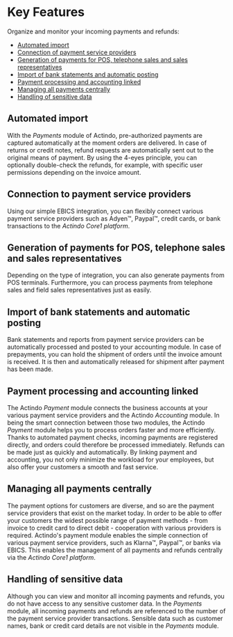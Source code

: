 # Key Features
Organize and monitor your incoming payments and refunds:   

- [Automated import](./02_Features.md#automated-import)      
- [Connection of payment service providers](./02_Features.md#connection-of-payment-service-providers)   
- [Generation of payments for POS, telephone sales and sales representatives](./02_Features.md#generation-of-payments-for-pos-telephone-sales-and-sales-representatives)   
- [Import of bank statements and automatic posting](./02_Features.md#import-of-bank-statements-and-automatic-posting)   
- [Payment processing and accounting linked](./02_Features.md#payment-processing-and-accounting-linked)   
- [Managing all payments centrally](./02_Features.md#managing-all-payments-centrally)  
- [Handling of sensitive data](./02_Features.md#handling-of-sensitive-data)


## Automated import
With the *Payments* module of Actindo, pre-authorized payments are captured automatically at the moment orders are delivered. In case of returns or credit notes, refund requests are automatically sent out to the original means of payment. By using the 4-eyes principle, you can optionally double-check the refunds, for example, with specific user permissions depending on the invoice amount.  


## Connection to payment service providers
Using our simple EBICS integration, you can flexibly connect various payment service providers such as Adyen&trade;, Paypal&trade;, credit cards, or bank transactions to the *Actindo Core1 platform*. 


## Generation of payments for POS, telephone sales and sales representatives
Depending on the type of integration, you can also generate payments from POS terminals. Furthermore, you can process payments from telephone sales and field sales representatives just as easily. 


## Import of bank statements and automatic posting
Bank statements and reports from payment service providers can be automatically processed and posted to your accounting module. In case of prepayments, you can hold the shipment of orders until the invoice amount is received. It is then and automatically released for shipment after payment has been made.


## Payment processing and accounting linked 
 The Actindo *Payment* module connects the business accounts at your various payment service providers and the Actindo *Accounting* module. In being the smart connection between those two modules, the Actindo *Payment* module helps you to process orders faster and more efficiently. Thanks to automated payment checks, incoming payments are registered directly, and orders could therefore be processed immediately. Refunds can be made just as quickly and automatically. By linking payment and accounting, you not only minimize the workload for your employees, but also offer your customers a smooth and fast service. 


## Managing all payments centrally 
The payment options for customers are diverse, and so are the payment service providers that exist on the market today. In order to be able to offer your customers the widest possible range of payment methods - from invoice to credit card to direct debit - cooperation with various providers is required. Actindo's payment module enables the simple connection of various payment service providers, such as Klarna&trade;, Paypal&trade;, or banks via EBICS. This enables the management of all payments and refunds centrally via the *Actindo Core1 platform*.  

## Handling of sensitive data
Although you can view and monitor all incoming payments and refunds, you do not have access to any sensitive customer data. In the *Payments* module, all incoming payments and refunds are referenced to the number of the payment service provider transactions. Sensible data such as customer names, bank or credit card details are not visible in the *Payments* module. 

